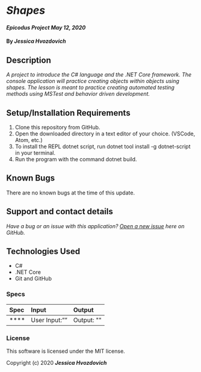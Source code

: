 # _Shapes_

#### _Epicodus Project May 12, 2020_

#### By _**Jessica Hvozdovich**_

## Description

_A project to introduce the C# language and the .NET Core framework. The console application will practice creating objects within objects using shapes. The lesson is meant to practice creating automated testing methods using MSTest and behavior driven development._

## Setup/Installation Requirements

1. Clone this repository from GitHub.
2. Open the downloaded directory in a text editor of your choice.
  (VSCode, Atom, etc.)
3. To install the REPL dotnet script, run dotnet tool install -g dotnet-script in your terminal.
4. Run the program with the command dotnet build.

## Known Bugs

There are no known bugs at the time of this update.

## Support and contact details

_Have a bug or an issue with this application? [Open a new issue](https://github.com/djzevenbergen/shapes) here on GitHub._

## Technologies Used

* C#
* .NET Core
* Git and GitHub

### Specs
| Spec | Input | Output |
| :------------- | :------------- | :------------- |
| **** | User Input:”” | Output: "" |

### License

This software is licensed under the MIT license.

Copyright (c) 2020 **_Jessica Hvozdovich_**